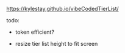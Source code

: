 https://kylestay.github.io/vibeCodedTierList/

todo:

* token efficient?

* resize tier list height to fit screen 